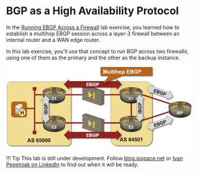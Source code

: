 # BGP as a High Availability Protocol

In the [Running EBGP Across a Firewall](../basic/e-ebgp-multihop.md) lab exercise, you learned how to establish a multihop EBGP session across a layer-3 firewall between an internal router and a WAN edge router.

In this lab exercise, you'll use that concept to run BGP across two firewalls, using one of them as the primary and the other as the backup instance.

![Lab topology](topology-bgp-ha-protocol.png)

<!--
!!! Expert
    This is an expert-level challenge lab -- you are on your own. Good luck and Godspeed!
-->
!!! Tip
    This lab is still under development. Follow [blog.ipspace.net](https://blog.ipspace.net/) or [Ivan Pepelnjak on LinkedIn](https://www.linkedin.com/in/ivanpepelnjak/) to find out when it will be ready. 
<!--
## Existing BGP Configuration

The routers in your lab use the following BGP AS numbers. Each router router advertises an IPv4 prefix.

| Node/ASN | Router ID | Advertised prefixes |
|----------|----------:|--------------------:|
| **AS65000** ||
| rtr | 10.0.0.1 | 10.0.0.1/32 |
| **AS65100** ||
| x1 | 10.0.0.10 | 192.168.100.1/24 |
| **AS65101** ||
| x2 | 10.0.0.11 | 192.168.101.1/24 |

Your router has these EBGP neighbors:

| Node | Router ID /<br />Neighbor | Router AS/<br />Neighbor AS | Neighbor IPv4 |
|------|---------------------------|----------------------------:|--------------:|
| **rtr** | 10.0.0.1 | 65000 |
| | x1 | 65100 | 10.1.0.2 |
| | x2 | 65101 | 10.1.0.6 |

However, X2 (belonging to ISP-2) thinks your router should have AS number 65007:

| Node | Router ID /<br />Neighbor | Router AS/<br />Neighbor AS | Neighbor IPv4 |
|------|---------------------------|----------------------------:|--------------:|
| **x2** | 10.0.0.11 | 65101 |
| | rtr | 65007 | 10.1.0.5 |

_netlab_ automatically configures device interfaces, OSPF, and BGP; if you're using another lab infrastructure, you'll have to configure lab devices manually.


## Start the Lab

Assuming you already [set up your lab infrastructure](../1-setup.md):

* Change directory to `session/3-localas`
* Execute **netlab up** ([device requirements](#req), [other options](../external/index.md))
* Log into your router (RTR) with **netlab connect rtr** and verify that the IP addresses and the EBGP sessions are properly configured.

## The Problem

Log into your router and check its EBGP sessions. The session with X1 should be established; the one with X2 should be stuck in the `Active` or `Idle` state[^IS]. This is the printout you would get on Arista EOS:

```
rtr>show ip bgp summary
BGP summary information for VRF default
Router identifier 10.0.0.1, local AS number 65000
Neighbor Status Codes: m - Under maintenance
  Description              Neighbor V AS           MsgRcvd   MsgSent  InQ OutQ  Up/Down State   PfxRcd PfxAcc
  x1                       10.1.0.2 4 65100             10        10    0    0 00:00:16 Estab   1      1
  x2                       10.1.0.6 4 65101             12        12    0    0 00:00:17 Active 
```

[^IS]: Most BGP implementations keep trying and show a BGP session that cannot be successfully established as `Active`. FRR (also used by Cumulus Linux) gives up and shows it as `Idle`. You have to clear the BGP session to tell FRR to retry.

You know that the BGP session with X2 is not established due to a BGP AS number mismatch, but you might not be so lucky in real life. Figure out how you'd discover that in a production environment.

For example, Arista EOS BGP logging messages tell you that the BGP neighbor (X2) keeps rejecting your BGP OPEN message due to "a bad AS number":

```
%BGP-3-NOTIFICATION: received from neighbor 10.1.0.6 (VRF default AS 65101) 2/2 (Open Message Error/bad AS number) 2 bytes
```

## Configuration Tasks

Most BGP implementations have a nerd knob that changes the local BGP AS number on a single EBGP session. It's usually configured with a command similar to **neighbor local-as**. The syntax and capabilities of this command vary between implementations. Some implementations cannot do anything else but "_use a different AS number_" while others have configurable AS-path handling behavior.  For example, you can decide whether to include the node BGP AS number in the AS path on Cumulus Linux.

* Configure BGP local AS on the EBGP session between RTR and X2 to be 65007.
* Ensure that the AS number 65000 never appears in the AS path advertised to X2.

!!! Warning
    After configuring the BGP local AS number, you might have to clear the BGP session with X2.

## Verification

You can use the **netlab validate** command if you've installed *netlab* release 1.7.0 or later and use Cumulus Linux, FRR, or Arista EOS on the external routers. The validation tests check:

* The state of the EBGP session between RTR and X2
* Whether RTR sends any routing updates to X2
* Whether RTR removes AS 65000 from the AS path before sending the updates to X2.

For example, this is the result you'd get if you configured the BGP local AS number on Cumulus Linux but forgot to remove AS 65000 from the outbound AS path:

![](session-localas-validate.png)

If the **netlab validate** command fails or you're using another network operating system on the ISP routers, it's time to start a troubleshooting session.

* Check the state of the BGP sessions on RTR with a command similar to **show ip bgp summary**. All sessions should be in the established state.
* Check the BGP table on X2 with a command similar to **show ip bgp**.

If you forgot to remove AS 65000 from the updates sent to X2, X2 will have a BGP table similar to the following one:

```
x2# show ip bgp
BGP table version is 3, local router ID is 10.0.0.11, vrf id 0
Default local pref 100, local AS 65101
Status codes:  s suppressed, d damped, h history, * valid, > best, = multipath,
               i internal, r RIB-failure, S Stale, R Removed
Nexthop codes: @NNN nexthop's vrf id, < announce-nh-self
Origin codes:  i - IGP, e - EGP, ? - incomplete

   Network          Next Hop            Metric LocPrf Weight Path
*> 10.0.0.1/32      10.1.0.5                 0             0 65007 65000 i
*> 192.168.100.0/24 10.1.0.5                               0 65007 65000 65100 i
*> 192.168.101.0/24 0.0.0.0                  0         32768 i

Displayed  3 routes and 3 total paths
```

The correct version of the BGP table on X2 is in the following printout. Please note that the AS 65000 is no longer in the AS path.

```
x2# show ip bgp
BGP table version is 11, local router ID is 10.0.0.11, vrf id 0
Default local pref 100, local AS 65101
Status codes:  s suppressed, d damped, h history, * valid, > best, = multipath,
               i internal, r RIB-failure, S Stale, R Removed
Nexthop codes: @NNN nexthop's vrf id, < announce-nh-self
Origin codes:  i - IGP, e - EGP, ? - incomplete

   Network          Next Hop            Metric LocPrf Weight Path
*> 10.0.0.1/32      10.1.0.5                 0             0 65007 i
*> 192.168.100.0/24 10.1.0.5                               0 65007 65100 i
*> 192.168.101.0/24 0.0.0.0                  0         32768 i

Displayed  3 routes and 3 total paths
```

## Reference Information

This lab uses a subset of the [4-router lab topology](../external/4-router.md). The following information might help you if you plan to build custom lab infrastructure:

### Device Requirements {#req}

* Use any device [supported by the _netlab_ BGP configuration module](https://netlab.tools/platforms/#platform-routing-support) for the customer- and provider routers.
* You can do automated lab validation with Arista EOS, Cumulus Linux, or FRR running on X1 and X2. Automated lab validation requires _netlab_ release 1.7.0 or higher.
* Git repository contains external router initial device configurations for Cumulus Linux.

### Lab Wiring

| Origin Device | Origin Port | Destination Device | Destination Port |
|---------------|-------------|--------------------|------------------|
| rtr | Ethernet1 | x1 | swp1 |
| rtr | Ethernet2 | x2 | swp1 |

### Lab Addressing

| Node/Interface | IPv4 Address | IPv6 Address | Description |
|----------------|-------------:|-------------:|-------------|
| **rtr** |  10.0.0.1/32 |  | Loopback |
| Ethernet1 | 10.1.0.1/30 |  | rtr -> x1 |
| Ethernet2 | 10.1.0.5/30 |  | rtr -> x2 |
| **x1** |  192.168.100.1/24 |  | Loopback |
| eth1 | 10.1.0.2/30 |  | x1 -> rtr |
| **x2** |  192.168.101.1/24 |  | Loopback |
| eth1 | 10.1.0.6/30 |  | x2 -> rtr |
-->